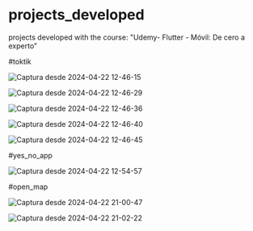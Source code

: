 # projects_developed

projects developed with the course: "Udemy- Flutter - Móvil: De cero a experto"


#toktik

![Captura desde 2024-04-22 12-46-15](https://github.com/paularellanom/projects_developed/assets/155793504/111887ac-98dd-44cd-a47e-3809dfb4482e)

![Captura desde 2024-04-22 12-46-29](https://github.com/paularellanom/projects_developed/assets/155793504/9d20e262-6f24-4033-a6d2-9202aef8765c)

![Captura desde 2024-04-22 12-46-36](https://github.com/paularellanom/projects_developed/assets/155793504/4ffd8f0c-f535-484f-8a74-ef67b9b2c2dd)

![Captura desde 2024-04-22 12-46-40](https://github.com/paularellanom/projects_developed/assets/155793504/f354bead-2ba0-48fc-911c-06f66968045a)

![Captura desde 2024-04-22 12-46-45](https://github.com/paularellanom/projects_developed/assets/155793504/50aab835-9945-47a0-a61a-94d07ba64936)



#yes_no_app

![Captura desde 2024-04-22 12-54-57](https://github.com/paularellanom/projects_developed/assets/155793504/16bb7db0-503a-455e-be19-303e77cd8d2e)



#open_map

![Captura desde 2024-04-22 21-00-47](https://github.com/paularellanom/projects_developed/assets/155793504/61e650af-88c0-47e2-af31-c59c475777d8)

![Captura desde 2024-04-22 21-02-22](https://github.com/paularellanom/projects_developed/assets/155793504/a82b95d6-f668-4808-8569-9fcd509ee9d6)







